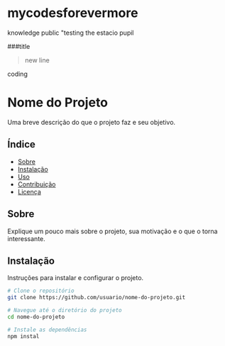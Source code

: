 # mycodesforevermore
 knowledge public
"testing the estacio pupil

###title

> new line

coding

# Nome do Projeto

Uma breve descrição do que o projeto faz e seu objetivo.

## Índice

- [Sobre](#sobre)
- [Instalação](#instalação)
- [Uso](#uso)
- [Contribuição](#contribuição)
- [Licença](#licença)

## Sobre

Explique um pouco mais sobre o projeto, sua motivação e o que o torna interessante.

## Instalação

Instruções para instalar e configurar o projeto.

```bash
# Clone o repositório
git clone https://github.com/usuario/nome-do-projeto.git

# Navegue até o diretório do projeto
cd nome-do-projeto

# Instale as dependências
npm instal

